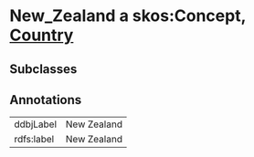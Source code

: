 # New_Zealand a skos:Concept, [Country](/0.1/Country)

## Subclasses

## Annotations

|||
|-----|-----|
|ddbjLabel|New Zealand|
|rdfs:label|New Zealand|

